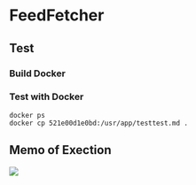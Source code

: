 # FeedFetcher

## Test
### Build Docker

### Test with Docker

```dos
docker ps
docker cp 521e00d1e0bd:/usr/app/testtest.md .
```

## Memo of Exection
![](memo_writeFeedToText.jpg)
